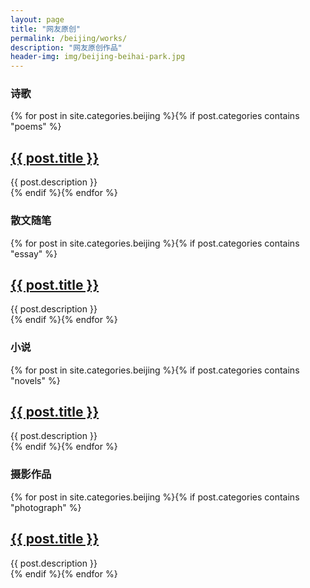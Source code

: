 ```yaml
---
layout: page
title: "网友原创"
permalink: /beijing/works/
description: "网友原创作品"
header-img: img/beijing-beihai-park.jpg
---
```



<h3 class="section-heading text-center">诗歌</a></h3>
<div class="tiles">
{% for post in site.categories.beijing %}{% if post.categories contains "poems" %}
    <h2><a href="{{ post.url }}">{{ post.title }}</a></h2>
    <div class="title-desc">{{ post.description }}</div>
{% endif %}{% endfor %}
</div><!-- /.tiles -->

<h3 class="section-heading text-center">散文随笔</a></h3>
<div class="tiles">
{% for post in site.categories.beijing %}{% if post.categories contains "essay" %}
    <h2><a href="{{ post.url }}">{{ post.title }}</a></h2>
    <div class="title-desc">{{ post.description }}</div>
{% endif %}{% endfor %}
</div><!-- /.tiles -->


<h3 class="section-heading text-center">小说</a></h3>
<div class="tiles">
{% for post in site.categories.beijing %}{% if post.categories contains "novels" %}
    <h2><a href="{{ post.url }}">{{ post.title }}</a></h2>
    <div class="title-desc">{{ post.description }}</div>
{% endif %}{% endfor %}
</div><!-- /.tiles -->

<h3 class="section-heading text-center">摄影作品</h3>
<div class="tiles">
{% for post in site.categories.beijing %}{% if post.categories contains "photograph" %}
    <h2><a href="{{ post.url }}">{{ post.title }}</a></h2>
    <div class="title-desc">{{ post.description }}</div>
{% endif %}{% endfor %}
</div><!-- /.tiles -->

